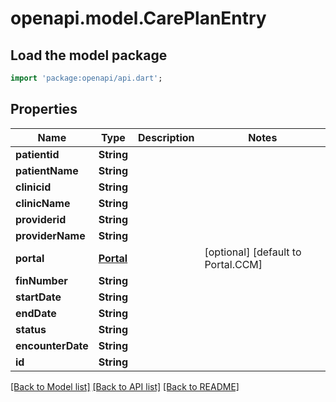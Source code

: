 # openapi.model.CarePlanEntry

## Load the model package
```dart
import 'package:openapi/api.dart';
```

## Properties
Name | Type | Description | Notes
------------ | ------------- | ------------- | -------------
**patientid** | **String** |  | 
**patientName** | **String** |  | 
**clinicid** | **String** |  | 
**clinicName** | **String** |  | 
**providerid** | **String** |  | 
**providerName** | **String** |  | 
**portal** | [**Portal**](Portal.md) |  | [optional] [default to Portal.CCM]
**finNumber** | **String** |  | 
**startDate** | **String** |  | 
**endDate** | **String** |  | 
**status** | **String** |  | 
**encounterDate** | **String** |  | 
**id** | **String** |  | 

[[Back to Model list]](../README.md#documentation-for-models) [[Back to API list]](../README.md#documentation-for-api-endpoints) [[Back to README]](../README.md)


